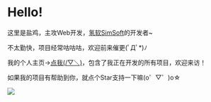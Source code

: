 # Hello!

这里是盐鸡，主攻Web开发，[氢软SimSoft](https://simsoft.top)的开发者~

不太勤快，项目经常咕咕咕，欢迎前来催更(ﾟДﾟ*)ﾉ

我的个人主页→[点我(/▽＼)](https://i.simsoft.top)，包含了我正在开发的所有项目，欢迎来访！

如果我的项目有帮助到你，就点个Star支持一下嘛(o゜▽゜)o☆

![](https://github-readme-stats.vercel.app/api/top-langs/?username=YanJi314)
